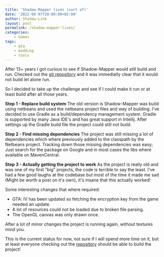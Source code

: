 ```yaml
---
title: 'Shadow-Mapper lives (sort of)'
date: '2022-09-07T20:00:00+02:00'
author: Shadow-Link
layout: post
permalink: /shadow-mapper-lives/
categories:
    - Games
tags:
    - gta
    - modding
    - tools
---
```


After 13+ years I got curious to see if Shadow-Mapper would still build and run.
Checked out the [git repository](https://github.com/ShadwLink/Shadow-Mapper) and it was immediatly clear that it would not build let alone run.

So I decided to take up the challenge and see if I could make it run or at least build after all those years.

**Step 1 - Replace build system**
The old version is Shadow-Mapper was build using netbeans and used the netbeans project files and way of building.
I've decided to use Gradle as a build/dependency management system. Gradle is supported by many Java IDE's and has great support in Intellij.
After settings up the Gradle build file the project could still not build.

**Step 2 - Find missing dependencies**
The project was still missing a lot of dependencies which where previously added to the classpath by the Netbeans project.
Tracking down those missing dependencies was easy; Just search for the package on Google and in most cases the libs where available on MavenCentral.

**Step 3 - Actually getting the project to work**
As the project is really old and was one of my first "big" projects, the code is terrible to say the least.
I've had a few good laughs at the codebase but most of the time it made me sad (Might be worth a post on it's own), it's insane that this actually worked!

Some interesting changes that where required:
- GTA: IV has been updated so fetching the encryption key from the game needed an update.
- A lot of resources could not be loaded due to broken file parsing.
- The OpenGL canvas was only drawn once.

After a lot of minor changes the project is running again, without textures mind you.

This is the current status for now, not sure if I will spend more time on it, but at least everyone checking out the [repository](https://github.com/ShadwLink/Shadow-Mapper) should be able to build the project!